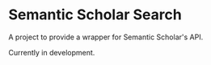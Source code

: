 # Semantic Scholar Search 
A project to provide a wrapper for Semantic Scholar's API. 

Currently in development. 

